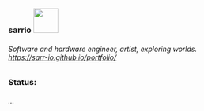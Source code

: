 ### sarrio <img src="https://i.imgur.com/7hHftuR.gif" width=50 height=50>
###### Software and hardware engineer, artist, exploring worlds. <br> https://sarr-io.github.io/portfolio/

### Status: 
###### ...

